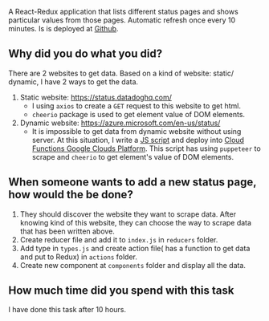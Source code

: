 
A React-Redux application that lists different status pages and shows particular values from those pages. Automatic refresh once every 10 minutes. Is is deployed at [Github](https://duyanh3110.github.io/scraper-app/).

 
## Why did you do what you did?

There are 2 websites to get data. Based on a kind of website: static/ dynamic, I have 2 ways to get the data.

 1. Static website: https://status.datadoghq.com/
	- I using `axios` to create a `GET` request to this website to get html.
	- `cheerio` package is used to get element value of DOM elements.
2. Dynamic website: https://azure.microsoft.com/en-us/status/
	- It is impossible to get data from dynamic website without using server. At this situation, I write a [JS script](https://github.com/duyanh3110/azure-scaper/blob/master/index.js) and deploy into [Cloud Functions Google Clouds Platform](https://us-central1-azure-data-258522.cloudfunctions.net/function-1). This script has using `puppeteer` to scrape and `cheerio` to get element's value of DOM elements.

## When someone wants to add a new status page, how would the be done?
1. They should discover the website they want to scrape data. After knowing kind of this website, they can choose the way to scrape data that has been written above.
2. Create reducer file and add it to `index.js` in `reducers` folder.
3. Add type in `types.js` and create action file( has a function to get data and put to Redux) in `actions` folder.
4. Create new component at `components` folder and display all the data.

## How much time did you spend with this task
I have done this task after 10 hours.
